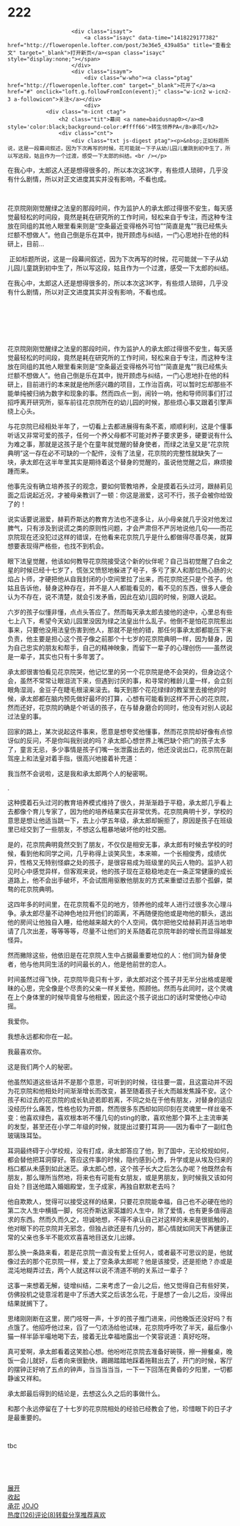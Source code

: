 # 222


                        <div class="isayt">
                            <a class="isayc" data-time="1418229177382" href="http://floweropenle.lofter.com/post/3e36e5_439a85a" title="查看全文" target="_blank">打开新页</a><span class="isayc" style="display:none;"></span>
                        </div>
                        <div class="isaym">
                            <div class="w-who"><a class="ptag" href="http://floweropenle.lofter.com" target="_blank">花开了</a><a href="#" onclick="loft.g.followFromIcon(event);" class="w-icn2 w-icn2-3 a-followicon">关注</a></div>
                            <div>
				<div class="m-icnt ctag">
                	<h2 class="tit">幕间 <a name=baidusnap0></a><B style='color:black;background-color:#ffff66'>转生领养PA</B>承花</h2>
                	<div class="cnt">
                        <div class="txt js-digest ptag"><p>&nbsp;正如标题所说，这是一段幕间叙述，因为下次再写的时候，花可能就一下子从幼儿园儿童跳到初中生了，所以写这段，姑且作为一个过渡，感受一下太郎的纠结。<br /></p> 
<p>在我心中，太郎这人还是想得很多的，所以本次这3K字，有些烦人琐碎，几乎没有什么剧情，所以对正文进度其实并没有影响，不看也成。</p> 
<p><br /></p>
<p>花京院刚刚觉醒绿之法皇的那段时间，作为监护人的承太郎过得很不安生，每天感觉最轻松的时间段，竟然是耗在研究所的工作时间，轻松来自于专注，而这种专注放在同组的其他人眼里看来则是“空条最近变得格外可怕”“简直是鬼”“我已经焦头烂额不想做人”。他自己倒是乐在其中，抛开顾虑与纠结，一门心思地扑在他的科研上，目前...</p></div>
                        <div class="txt js-content ptag"><p>&nbsp;正如标题所说，这是一段幕间叙述，因为下次再写的时候，花可能就一下子从幼儿园儿童跳到初中生了，所以写这段，姑且作为一个过渡，感受一下太郎的纠结。<br /></p> 
<p>在我心中，太郎这人还是想得很多的，所以本次这3K字，有些烦人琐碎，几乎没有什么剧情，所以对正文进度其实并没有影响，不看也成。</p> 
<p><br /></p> 
<p><br /></p> 
<p><br /></p> 
<p>花京院刚刚觉醒绿之法皇的那段时间，作为监护人的承太郎过得很不安生，每天感觉最轻松的时间段，竟然是耗在研究所的工作时间，轻松来自于专注，而这种专注放在同组的其他人眼里看来则是“空条最近变得格外可怕”“简直是鬼”“我已经焦头烂额不想做人”。他自己倒是乐在其中，抛开顾虑与纠结，一门心思地扑在他的科研上，目前进行的本来就是他所感兴趣的项目，工作治百病，可以暂时忘却那些不能单纯被归纳为数字和现象的事。然而四点一到，闹铃一响，他和导师同事们打过招呼离开研究所，驱车前往花京院所在的幼儿园的时候，那些烦心事又跟着引擎声绕上心头。</p> 
<p>与花京院已经相处半年了，一切看上去都进展得有条不紊，顺顺利利，这是个懂事听话又非常可爱的孩子，任何一个养父母都不可能对养子要求更多，硬要说有什么为难之事，那就是这孩子是个在童年就觉醒的替身使者，而绿之法皇又是“花京院典明”这一存在必不可缺的一个配件，没有了法皇，花京院的完整性就缺失了一块，承太郎在这半年里其实是期待着这个替身的觉醒的，虽说他觉醒之后，麻烦接踵而来。</p> 
<p>他事先没有确立培养孩子的观念，要如何管教培养，全是摸着石头过河，跟赫莉见面之后说起近况，才被母亲教训了一顿：你这是溺爱，这可不行，孩子会被你给毁了的！</p> 
<p>说实话要说溺爱，赫莉乔斯达的教育方法也不遑多让，从小母亲就几乎没对他发过脾气，只有涉及到说谎之类的原则性问题，才会严肃但不严厉地说他几句——而花京院现在还没犯过这样的错误，在他看来花京院几乎是什么都做得尽善尽美，就算想要表现得严格些，也找不到机会。</p> 
<p>眼下法皇觉醒，他该如何教导花京院接受这个新的伙伴呢？自己当初觉醒了白金之星的时候已经十七岁了，慌张又愤怒地躲进了号子，多亏了家人和那位热心肠的火焰占卜师，才硬把他从自我封闭的小空间里拉了出来，而花京院还只是个孩子。他姑且告诉他，替身这种存在，并不是人人都能看见的，看不见的东西，很多人便会认为不存在，说不清楚，就会引发矛盾，因此在幼儿园的时候，别跟人说起。</p> 
<p>六岁的孩子似懂非懂，点点头答应了。然而每天承太郎去接他的途中，心里总有些七上八下，希望今天幼儿园里没因为绿之法皇出什么乱子。他倒不是怕花京院惹出事来，只要他没用法皇伤害到他人，那就不是他的错，那任何事承太郎都能压下来负责，他主要是担心这个孩子像之前那个十七岁的花京院典明一样，因为替身，因为自己忠实的朋友和帮手，自己的精神映象，而留下一辈子的心理创伤——虽然说是一辈子，其实也只有十多年罢了。</p> 
<p>承太郎很害怕看见花京院哭，他记忆里的另一个花京院是绝不会哭的，但身边这个会，虽然不常常让眼泪流下来，但遇到讨厌的事，和寻常的稚龄儿童一样，会立刻眼角湿润，金豆子在睫毛根滚来滚去。每天到那个花花绿绿的教室里去接他的时候，承太郎都在脑内预先做好最坏的打算，心想有可能看到这样不开心的花京院，然而还好，花京院的确是个听话的孩子，在与替身磨合的同时，他没有对别人说起过法皇的事。</p> 
<p>回家的路上，某次说起这件事来，愿意是想夸奖他懂事，然而花京院却好像有点惊讶似的反问，不是你叫我别说的吗？承太郎心想世界上嘴巴缺个把门的孩子太多了，童言无忌，多少事情是孩子们嘴一张泄露出去的，他还没说出口，花京院在副驾座上和法皇对着手指，很高兴地接着补充道：</p> 
<p>我当然不会说啦，这是我和承太郎两个人的秘密啊。</p> 
<p>.</p> 
<p>这种摸着石头过河的教育培养模式维持了很久，并渐渐趋于平稳，承太郎几乎看上去都像个育儿专家了，因为他的培养结果实在非常优秀。花京院典明十岁，学校的意思是想让他适当跳一下，去上小学五年级，承太郎却婉拒了，原因是孩子在班级里已经交到了一些朋友，不想这么粗暴地破坏他的社交圈。</p> 
<p>是的，花京院典明竟然交到了朋友，不仅仅是相安无事，承太郎有时候去学校的时候，看到他和同学之间，几乎称得上谈笑风生，本来嘛，一个长相俊秀，成绩优异，性格又无特别怪癖之处的孩子，是很容易成为班级里的风云人物的。监护人初见时心中感觉异样，但客观来说，他的孩子现在正稳稳地走在一条正常健康的成长道路上，他不会出手破坏，不会试图用驱散他朋友的方式来重塑过去那个孤僻，桀骜的花京院典明。</p> 
<p>这四年多的时间里，在花京院看不见的地方，领养他的成年人进行过很多次心理斗争。承太郎尽量不动神色地拉开他们的距离，不再随便抱他或是吻他的额头，退出他的房间让他独自入睡，给他越来越大的个人空间，偶尔把他交给赫莉并适当地申请了几次出差，等等等等，尽量不让他们的关系随着花京院年龄的增长而显得越发怪异。</p> 
<p>然而撇除这些，他依旧是在花京院人生中占据最重要地位的人：他们同为替身使者，他与他共同生活的时间最长的人，他是他前世的恋人。</p> 
<p>时间虽然过得飞快，花京院毕竟只有十岁，承太郎对这个孩子并无半分出格或是暧昧的心思，完全像是个尽责的父亲一样关爱他，照顾他。然而与此同时，这个灵魂在上个身体里的时候毕竟曾与他相爱，因此这个孩子说出口的话时常使他心中动摇。</p> 
<p>我爱你。</p> 
<p>我想永远都和你在一起。</p> 
<p>我最喜欢你。</p> 
<p>这是我们两个人的秘密。</p> 
<p>他虽然知道这些话并不是那个意思，可听到的时候，往往要一震，且这震动并不因为花京院和他相处时间渐渐增长而改变，甚至随着孩子长大而越发焦躁不安。这个孩子和过去的花京院的成长轨迹若即若离，不同之处在于他有朋友，对替身的适应没经历什么痛苦，性格也较为开朗，然而很多东西却如同印刻在灵魂里一样丝毫不变：他喜欢绿色，喜欢根本听不懂几句的sting的歌，喜欢他那个算不上主流审美的发型，甚至还在小学二年级的时候，就提出过要打耳洞——因为看中了一副红色玻璃珠耳坠。</p> 
<p>耳洞最终碍于小学校规，没有打成，承太郎答应了他，到了国中，无论校规如何，都会替他把耳洞穿好。答应这件事的时候，隐约感到心悸，升学或是从埃及归来的档口都从未感到如此迷茫。承太郎心想，这个孩子长大之后怎么办呢？他既然会有朋友，那么理所当然地，将来也有可能有女朋友，或是男朋友，到时候我又该如何自处？目送他踏入婚姻殿堂，生子成家，再独自默默老去吗？</p> 
<p>他自欺欺人，觉得可以接受这样的结果，只要花京院能幸福，自己也不必硬在他的第二次人生中横插一脚，何况乔斯达家英雄的人生中，除了爱情，也有更多值得追求的东西。然而久而久之，坦诚地想，不得不承认自己对这样的未来是很抵触的，他对眼下的花京院并无邪念，但独占欲还是有几分的，那心情就如同天下再健康正常的父亲也多半不能欢欢喜喜地目送女儿出嫁。</p> 
<p>那么换一条路来看，若是花京院一直没有爱上任何人，或者最不可思议的是，他就像过去的那个花京院一样，爱上了空条承太郎呢？他是该接受，还是拒绝？亦或是混沌地糊弄过去，两个人就这样以说不清道不明的关系过一辈子？</p> 
<p>这事一来想着无解，徒增纠结，二来考虑了一会儿之后，他又觉得自己有些好笑，仿佛投机之徒意淫若是中了乐透大奖之后该怎么花，于是想了一会儿之后，没得出结果就搁下了。</p> 
<p>思绪刚刚断在这里，房门吱呀一声，十岁的孩子推门进来，问他晚饭还没好吗？有点饿了。他招呼他过来，舀了一勺浓汤给他试味，花京院呼呼吹了半天，最后像小猫一样半舔半嘬地喝下去，接着无比幸福地露出一个笑容说道：真好吃呀。</p> 
<p>真可爱啊，承太郎看着这笑脸心想。他吩咐花京院去准备好碗筷，擦一擦餐桌，晚饭一会儿就好，后者向来很勤快，踢踢踏踏地踩着拖鞋出去了，开门的时候，客厅的摆钟正好响了五点的钟声，当当当当当，一下一下回荡在黄昏的夕阳里，一切都静谧又祥和。</p> 
<p>承太郎最后得到的结论是，去想这么久之后的事做什么。</p> 
<p>和那个永远停留在了十七岁的花京院相处的经验已经教会了他，珍惜眼下的日子才是最重要的。</p> 
<p>&nbsp;</p> 
<p>tbc</p> 
<p><br /></p> 
<p><br /></p></div>
                    </div>
                    <div class="more js-digest js-expand"><a class="w-more w-more-open" href="#">展开</a></div>
                    <div class="more js-content js-expand"><a class="w-more w-more-close" href="#">收起</a></div>
                </div>
                            </div>
                            <div class="w-opt">
                            	<div class="opta">
                            				<span class="opti"><a href="http://www.lofter.com/tag/%E6%89%BF%E8%8A%B1" onmouseover="loft.g.dousercard(this,0,true,{tag:'承花', jst:'m-usercard-jst-2', cardHeight:205});" onmouseout="loft.g.dousercard(this,0,false,{tag:'承花', jst:'m-usercard-jst-2', cardHeight:205});"><span>承花</span></a></span>
                            				<span class="opti"><a href="http://www.lofter.com/tag/JOJO" onmouseover="loft.g.dousercard(this,0,true,{tag:'JOJO', jst:'m-usercard-jst-2', cardHeight:205});" onmouseout="loft.g.dousercard(this,0,false,{tag:'JOJO', jst:'m-usercard-jst-2', cardHeight:205});"><span>JOJO</span></a></span>
                                </div>
                                <div class="optb">
                                	<span class="opti"><a rel="nofollow" href="#" class="acttag" hidefocus="true">热度(126)</a><span class="opticrt"></span></span><span class="opti"><a rel="nofollow" href="#" class="acttag" hidefocus="true">评论(8)</a><span class="opticrt"></span></span><span class="opti opti-reblog"><a class="acttag " rel="nofollow" href="http://www.lofter.com/login?target=http%3A%2F%2Fwww.lofter.com%2Freblog%2F3e36e5_439a85a" target="_blank">转载</a></span><span class="opti opti-shareTo "><a href="#" class="acttag" hidefocus="true">分享</a><span class="opticrt"></span></span><span class="opti"><a rel="nofollow" class="acttag" hidefocus="true" href="#">推荐</a></span><span class="opti"><a rel="nofollow" class="w-icn w-icn-0b acttag" hidefocus="true" href="#">喜欢</a></span>
                                </div>
                            </div>

